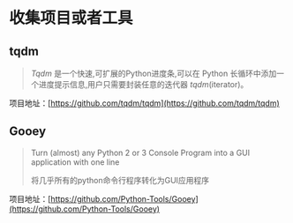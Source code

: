 # 收集项目或者工具

## tqdm

> *Tqdm* 是一个快速,可扩展的Python进度条,可以在 Python 长循环中添加一个进度提示信息,用户只需要封装任意的迭代器 *tqdm*(iterator)。

项目地址：[https://github.com/tqdm/tqdm](https://github.com/tqdm/tqdm)

## Gooey

> Turn (almost) any Python 2 or 3 Console Program into a GUI application with one line
>
> 将几乎所有的python命令行程序转化为GUI应用程序

项目地址：[https://github.com/Python-Tools/Gooey](https://github.com/Python-Tools/Gooey)

